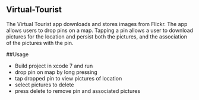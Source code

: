 ## Virtual-Tourist
The Virtual Tourist app downloads and stores images from Flickr. 
The app allows users to drop pins on a map. Tapping a pin allows a user
to download pictures for the location and persist both the pictures, 
and the association of the pictures with the pin.

##Usage 
* Build project in xcode 7 and run
* drop pin on map by long pressing
* tap dropped pin to view pictures of location
* select pictures to delete
* press delete to remove pin and associated pictures
